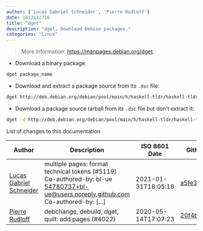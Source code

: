 ```yaml
---
author: ['Lucas Gabriel Schneider', 'Pierre Rudloff']
date: 1612112718
title: "dget"
description: "dget, Download Debian packages."
categories: "linux"
---
```

> More information: <https://manpages.debian.org/dget>.

- Download a binary package:

```bash
dget package_name
```

- Download and extract a package source from its `.dsc` file:

```bash
dget http://deb.debian.org/debian/pool/main/h/haskell-tldr/haskell-tldr_0.4.0-2.dsc
```

- Download a package source tarball from its `.dsc` file but don't extract it:

```bash
dget -d http://deb.debian.org/debian/pool/main/h/haskell-tldr/haskell-tldr_0.4.0-2.dsc
```
List of changes to this documentation


Author | Description | ISO 8601 Date | GitHub link
------|-----|-----|-----
[Lucas Gabriel Schneider](mailto:casdpa@gmail.com) | multiple pages: format technical tokens (#5119) Co-authored-by: bl-ue <54780737+bl-ue@users.noreply.github.com> Co-authored-by: [...] | 2021-01-31T18:05:18 | [a5fe31bc47ae](https://github.com/tldr-pages/tldr/commit/a5fe31bc47aece3efa5e66b52b3cf384f27d5d72)
[Pierre Rudloff](mailto:contact@rudloff.pro) | debchange, debuild, dget, quilt: add pages (#4022) | 2020-05-14T17:07:23 | [20f4b567344a](https://github.com/tldr-pages/tldr/commit/20f4b567344aee07be76c6f6c440aef99cec69b3)

